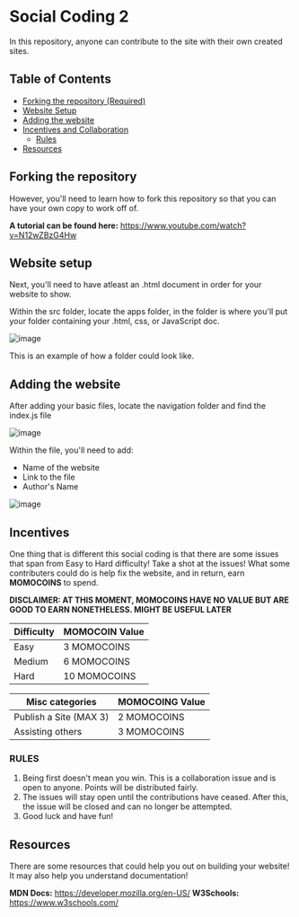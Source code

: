 # Social Coding 2
In this repository, anyone can contribute to the site with their own created sites.
## Table of Contents
* [Forking the repository (Required)](#forking-the-repository)
* [Website Setup](#website-setup)
* [Adding the website](#adding-the-website)
* [Incentives and Collaboration](#incentives)
  * [Rules](#rules)
* [Resources](#resources)


## Forking the repository
However, you'll need to learn how to fork this repository so that you can have your own copy to work off of.

**A tutorial can be found here:** https://www.youtube.com/watch?v=N12wZBzG4Hw

## Website setup
Next, you'll need to have atleast an .html document in order for your website to show.

Within the src folder, locate the apps folder, in the folder is where you'll put your folder containing your .html, css, or JavaScript doc.

![image](https://github.com/user-attachments/assets/60c2187f-2ad2-4ef5-b88e-49df4e7e7803)

This is an example of how a folder could look like.

## Adding the website
After adding your basic files, locate the navigation folder and find the index.js file

![image](https://github.com/user-attachments/assets/9c4bd975-6d2d-4fb3-b81d-b48b7234164c)

Within the file, you'll need to add:
* Name of the website
* Link to the file
* Author's Name

![image](https://github.com/user-attachments/assets/376f517b-8721-4ea8-ab4a-8c9d1198ea07)

## Incentives
One thing that is different this social coding is that there are some issues that span from Easy to Hard difficulty! Take a shot at the issues!
What some contributers could do is help fix the website, and in return, earn __MOMOCOINS__ to spend.

**DISCLAIMER: AT THIS MOMENT, __MOMOCOINS__ HAVE NO VALUE BUT ARE GOOD TO EARN NONETHELESS. MIGHT BE USEFUL LATER**

| Difficulty | MOMOCOIN Value |
|------------|----------------|
| Easy       | 3 MOMOCOINS    |
| Medium     | 6 MOMOCOINS    |
| Hard       | 10 MOMOCOINS   |



| Misc categories | MOMOCOING Value |
|-----------------|-----------------|
| Publish a Site (MAX 3) | 2 MOMOCOINS |
| Assisting others | 3 MOMOCOINS    |

### RULES
1. Being first doesn't mean you win. This is a collaboration issue and is open to anyone. Points will be distributed fairly.
2. The issues will stay open until the contributions have ceased. After this, the issue will be closed and can no longer be attempted.
3. Good luck and have fun!

## Resources
There are some resources that could help you out on building your website! It may also help you understand documentation!

__MDN Docs:__ https://developer.mozilla.org/en-US/
__W3Schools:__ https://www.w3schools.com/

















